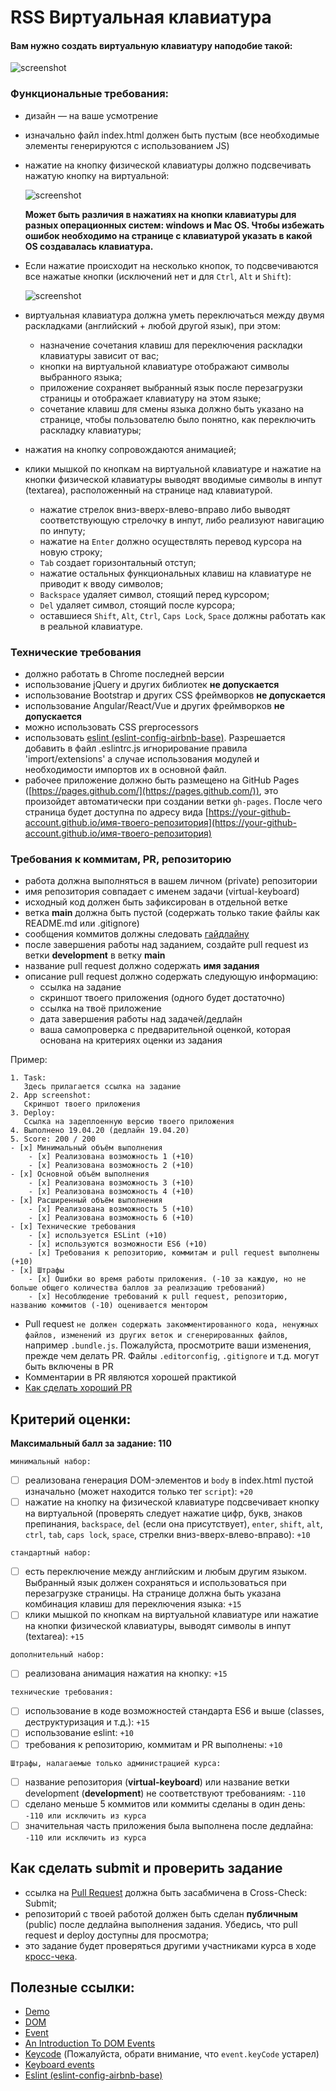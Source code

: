 # RSS Виртуальная клавиатура

#### Вам нужно создать виртуальную клавиатуру наподобие такой:

![screenshot](https://i.imgur.com/MUYRlDL.png)

### Функциональные требования:

- дизайн — на ваше усмотрение
- изначально файл index.html должен быть пустым (все необходимые элементы генерируются с использованием JS)
- нажатие на кнопкy физической клавиатуры должно подсвечивать нажатую кнопку на виртуальной:

  ![screenshot](https://i.imgur.com/yU70dGz.png)

  **Может быть различия в нажатиях на кнопки клавиатуры для разных операционных систем: windows и Mac OS. Чтобы избежать ошибок необходимо на странице с клавиатурой указать в какой OS создавалась клавиатура.**

- Если нажатие происходит на несколько кнопок, то подсвечиваются все нажатые кнопки (исключений нет и для `Ctrl`, `Alt` и `Shift`):

  ![screenshot](https://i.imgur.com/5sg3wmF.png)

- виртуальная клавиатура должна уметь переключаться между двумя раскладками (английский + любой другой язык), при этом:
  - назначение сочетания клавиш для переключения раскладки клавиатуры зависит от вас;
  - кнопки на виртуальной клавиатуре отображают символы выбранного языка;
  - приложение сохраняет выбранный язык после перезагрузки страницы и отображает клавиатуру на этом языке;
  - сочетание клавиш для смены языка должно быть указано на странице, чтобы пользователю было понятно, как переключить раскладку клавиатуры;
- нажатия на кнопку сопровождаются анимацией;
- клики мышкой по кнопкам на виртуальной клавиатуре и нажатие на кнопки физической клавиатуры выводят вводимые символы в инпут (textarea), расположенный на странице над клавиатурой.
  - нажатие стрелок вниз-вверх-влево-вправо либо выводят соответствующую стрелочку в инпут, либо реализуют навигацию по инпуту;
  - нажатие на `Enter` должно осуществлять перевод курсора на новую строку;
  - `Tab` создает горизонтальный отступ;
  - нажатие остальных функциональных клавиш на клавиатуре не приводит к вводу символов;
  - `Backspace` удаляет символ, стоящий перед курсором;
  - `Del` удаляет символ, стоящий после курсора;
  - оставшиеся `Shift`, `Alt`, `Ctrl`, `Caps Lock`, `Space` должны работать как в реальной клавиатуре.

### Технические требования

- должно работать в Chrome последней версии
- использование jQuery и других библиотек **не допускается**
- использование Bootstrap и других CSS фреймворков **не допускается**
- использование Angular/React/Vue и других фреймворков **не допускается**
- можно использовать CSS preprocessors
- использовать [eslint (eslint-config-airbnb-base)](https://eslint.org/). Разрешается добавить в файл .eslintrc.js игнорирование правила 'import/extensions' а случае использования модулей и необходимости импортов их в основной файл.
- рабочее приложение должно быть размещено на GitHub Pages ([https://pages.github.com/](https://pages.github.com/)), это произойдет автоматически при создании ветки `gh-pages`. После чего страница будет доступна по адресу вида [https://your-github-account.github.io/имя-твоего-репозитория](https://your-github-account.github.io/имя-твоего-репозитория)

### Требования к коммитам, PR, репозиторию

- работа должна выполняться в вашем личном (private) репозитории
- имя репозитория совпадает с именем задачи (virtual-keyboard)
- исходный код должен быть зафиксирован в отдельной ветке
- ветка **main** должна быть пустой (содержать только такие файлы как README.md или .gitignore)
- сообщения коммитов должны следовать [гайдлайну](https://www.conventionalcommits.org/en)
- после завершения работы над заданием, создайте pull request из ветки **development** в ветку **main**
- название pull request должно содержать **имя задания**
- описание pull request должно содержать следующую информацию:
  - ссылка на задание
  - скриншот твоего приложения (одного будет достаточно)
  - ссылка на твоё приложение
  - дата завершения работы над задачей/дедлайн
  - ваша самопроверка с предварительной оценкой, которая основана на критериях оценки из задания

Пример:

```
1. Task:
   Здесь прилагается ссылка на задание
2. App screenshot:
   Скриншот твоего приложения
3. Deploy:
   Ссылка на задеплоенную версию твоего приложения
4. Выполнено 19.04.20 (дедлайн 19.04.20)
5. Score: 200 / 200
- [x] Минимальный объём выполнения
    - [x] Реализована возможность 1 (+10)
    - [x] Реализована возможность 2 (+10)
- [x] Основной объём выполнения
    - [x] Реализована возможность 3 (+10)
    - [x] Реализована возможность 4 (+10)
- [x] Расширенный объём выполнения
    - [x] Реализована возможность 5 (+10)
    - [x] Реализована возможность 6 (+10)
- [x] Технические требования
    - [x] используется ESLint (+10)
    - [x] используются возможности ES6 (+10)
    - [x] Требования к репозиторию, коммитам и pull request выполнены (+10)
- [x] Штрафы
    - [x] Ошибки во время работы приложения. (-10 за каждую, но не больше общего количества баллов за реализацию требований)
    - [x] Несоблюдение требований к pull request, репозиторию, названию коммитов (-10) оценивается ментором
```

- Pull request `не должен содержать закомментированного кода, ненужных файлов, изменений из других веток и сгенерированных файлов`, например `.bundle.js`. Пожалуйста, просмотрите ваши изменения, прежде чем делать PR. Файлы `.editorconfig`, `.gitignore` и т.д. могут быть включены в PR
- Комментарии в PR являются хорошей практикой
- [Как сделать хороший PR](https://github.com/blog/1943-how-to-write-the-perfect-pull-request)

## Критерий оценки:

**Максимальный балл за задание: 110**

`минимальный набор:`

- [ ] реализована генерация DOM-элементов и `body` в index.html пустой изначально (может находится только тег `script`): `+20`
- [ ] нажатие на кнопку на физической клавиатуре подсвечивает кнопку на виртуальной (проверять следует нажатие цифр, букв, знаков препинания, `backspace`, `del` (если она присутствует), `enter`, `shift`, `alt`, `ctrl`, `tab`, `caps lock`, `space`, стрелки вниз-вверх-влево-вправо): `+10`

`стандартный набор:`

- [ ] есть переключение между английским и любым другим языком. Выбранный язык должен сохраняться и использоваться при перезагрузке страницы. На странице должна быть указана комбинация клавиш для переключения языка: `+15`
- [ ] клики мышкой по кнопкам на виртуальной клавиатуре или нажатие на кнопки физической клавиатуры, выводят символы в инпут (textarea): `+15`

`дополнительный набор:`

- [ ] реализована анимация нажатия на кнопку: `+15`

`технические требования:`

- [ ] использование в коде возможностей стандарта ES6 и выше (classes, деструктуризация и т.д.): `+15`
- [ ] использование eslint: `+10`
- [ ] требования к репозиторию, коммитам и PR выполнены: `+10`

`Штрафы, налагаемые только администрацией курса:`

- [ ] название репозитория (**virtual-keyboard**) или название ветки development (**development**) не соответствуют требованиям: `-110`
- [ ] сделано меньше 5 коммитов или коммиты сделаны в один день: `-110 или исключить из курса`
- [ ] значительная часть приложения была выполнена после дедлайна: `-110 или исключить из курса`

## Как сделать submit и проверить задание

- ссылка на [Pull Request](#requirements-for-commits-pull-request-repository) должна быть засабмичена в Cross-Check: Submit;
- репозиторий с твоей работой должен быть сделан **публичным** (public) после дедлайна выполнения задания. Убедись, что pull request и deploy доступны для просмотра;
- это задание будет проверяться другими участниками курса в ходе [кросс-чека](https://docs.rs.school/#/cross-check-flow).

## Полезные ссылки:

- [Demo](https://wonderful-swartz-d8b98d.netlify.com/)
- [DOM](http://learn.javascript.info/document)
- [Event](http://learn.javascript.info/event-details)
- [An Introduction To DOM Events](https://www.smashingmagazine.com/2013/11/an-introduction-to-dom-events/)
- [Keycode](https://keycode.info) (Пожалуйста, обрати внимание, что `event.keyCode` устарел)
- [Keyboard events](https://learn.javascript.info/keyboard-events)
- [Eslint (eslint-config-airbnb-base)](https://eslint.org/)
